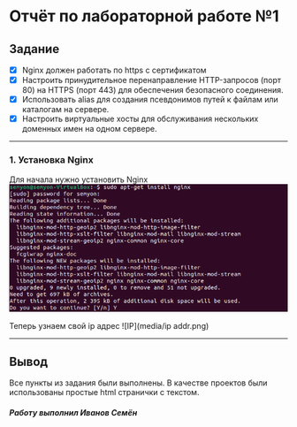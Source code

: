 # Отчёт по лабораторной работе №1

## Задание
- [x] Nginx должен работать по https c сертификатом
- [x] Настроить принудительное перенаправление HTTP-запросов (порт 80) на HTTPS (порт 443) для обеспечения безопасного соединения.
- [x] Использовать alias для создания псевдонимов путей к файлам или каталогам на сервере.
- [x] Настроить виртуальные хосты для обслуживания нескольких доменных имен на одном сервере.

---

### 1. Установка Nginx

Для начала нужно установить Nginx
![Installation of Nginx](media/nginx_installation.png)

Теперь узнаем свой ip адрес
![IP](media/ip addr.png)



---

## Вывод
Все пункты из задания были выполнены. В качестве проектов были использованы простые html странички с текстом. 

##### Работу выполнил Иванов Семён
